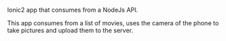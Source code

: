Ionic2 app that consumes from a NodeJs API.

This app consumes from a list of movies, uses the camera of the phone to take pictures and upload them to the server.
